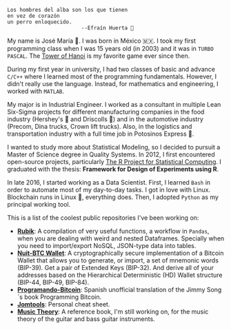 ```
Los hombres del alba son los que tienen
en vez de corazón
un perro enloquecido.
                        --Efraín Huerta 🐊
```

My name is José María 🦡. I was born in México 🇲🇽. I took my first programming class when I was 15 years old (in 2003) and it was in `TURBO PASCAL`. The [Tower of Hanoi](https://en.wikipedia.org/wiki/Tower_of_Hanoi) is my favorite game ever since then.

During my first year in university, I had two classes of basic and advance `C/C++` where I learned most of the programming fundamentals. However, I didn't really use the language. Instead, for mathematics and engineering, I worked with `MATLAB`.

My major is in Industrial Engineer. I worked as a consultant in multiple Lean Six-Sigma projects for different manufacturing companies in the food industry (Hershey's 🍫 and Driscolls 🍓) and in the automotive industry (Precom, Dina trucks, Crown lift trucks). Also, in the logistics and transportation industry with a full time job in Potosinos Express 🚛.

I wanted to study more about Statistical Modeling, so I decided to pursuit a Master of Science degree in Quality Systems. In 2012, I first encountered open-source projects, particularly [The R Project for Statistical Computing](https://www.r-project.org/). I graduated with the thesis: **Framework for Design of Experiments using R**.

In late 2016, I started working as a Data Scientist. First, I learned `Bash` in order to automate most of my day-to-day tasks. I got in love with Linux. Blockchain runs in Linux 🐧, everything does. Then, I adopted `Python` as my principal working tool.

This is a list of the coolest public repositories I've been working on:

- [**Rubik**](https://github.com/josemariasosa/rubik): A compilation of very useful functions, a workflow in `Pandas`, when you are dealing with weird and nested Dataframes. Specially when you need to import/export NoSQL, JSON-type data into tables.
- [**Nuit-BTC Wallet**](https://github.com/josemariasosa/nuit-btc): A cryptographically secure implementation of a Bitcoin Wallet that allows you to generate, or import, a set of mnemonic words (BIP-39). Get a pair of Extended Keys (BIP-32). And derive all of your addresses based on the Hierarchical Deterministic (HD) Wallet structure (BIP-44, BIP-49, BIP-84).
- [**Programando-Bitcoin**](https://github.com/josemariasosa/Programando-Bitcoin): Spanish unofficial translation of the Jimmy Song´s book Programming Bitcoin. 
- [**Jomtools**](https://github.com/josemariasosa/jomtools): Personal cheat sheet.
- [**Music Theory**](https://github.com/josemariasosa/music-theory): A reference book, I'm still working on, for the music theory of the guitar and bass guitar instruments.


<!--
**josemariasosa/josemariasosa** is a ✨ _special_ ✨ repository because its `README.md` (this file) appears on your GitHub profile.

Here are some ideas to get you started:

- 🔭 I’m currently working on ...
- 🌱 I’m currently learning ...
- 👯 I’m looking to collaborate on ...
- 🤔 I’m looking for help with ...
- 💬 Ask me about ...
- 📫 How to reach me: ...
- 😄 Pronouns: ...
- ⚡ Fun fact: ...
-->
